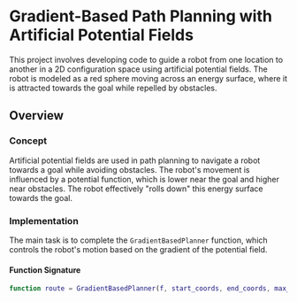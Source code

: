# Gradient-Based Path Planning with Artificial Potential Fields

This project involves developing code to guide a robot from one location to another in a 2D configuration space using artificial potential fields. The robot is modeled as a red sphere moving across an energy surface, where it is attracted towards the goal while repelled by obstacles.

## Overview

### Concept

Artificial potential fields are used in path planning to navigate a robot towards a goal while avoiding obstacles. The robot's movement is influenced by a potential function, which is lower near the goal and higher near obstacles. The robot effectively "rolls down" this energy surface towards the goal.

### Implementation

The main task is to complete the `GradientBasedPlanner` function, which controls the robot's motion based on the gradient of the potential field.

#### Function Signature

```matlab
function route = GradientBasedPlanner(f, start_coords, end_coords, max_its)
